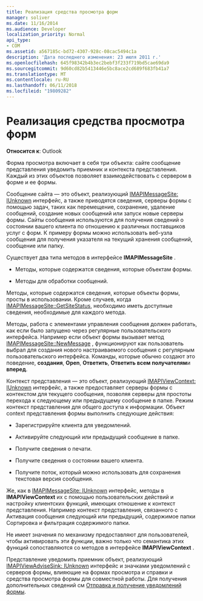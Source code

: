 ```yaml
---
title: Реализация средства просмотра форм
manager: soliver
ms.date: 11/16/2014
ms.audience: Developer
localization_priority: Normal
api_type:
- COM
ms.assetid: a567185c-bd72-4307-928c-08cac5494c1a
description: 'Дата последнего изменения: 23 июля 2011 г.'
ms.openlocfilehash: 645f98342b4b3ec2bebf3f233f719bd5cae69da9
ms.sourcegitcommit: 9d60cd82b5413446e5bc8ace2cd689f683fb41a7
ms.translationtype: MT
ms.contentlocale: ru-RU
ms.lasthandoff: 06/11/2018
ms.locfileid: "19809282"
---
```

# <a name="implementing-a-form-viewer"></a>Реализация средства просмотра форм

  
  
**Относится к**: Outlook 
  
Форма просмотра включает в себя три объекта: сайте сообщение представления уведомить приемник и контекста представления. Каждый из этих объектов позволяет взаимодействовать с сервером в форме и ее формы.
  
Сообщение сайта — это объект, реализующий [IMAPIMessageSite: IUnknown](imapimessagesiteiunknown.md) интерфейс, а также приводятся сведения, серверы формы с помощью задач, таких как перемещение, сохранение, удаление сообщений, создание новых сообщений или запуск новые серверы формы. Сайты сообщения используются для получения сведений о состоянии вашего клиента по отношению к различных поставщиков услуг с форм. К примеру формы можно использовать веб-узла сообщения для получения указателя на текущий хранения сообщений, сообщение или папку. 
  
Существует два типа методов в интерфейсе **IMAPIMessageSite** . 
  
- Методы, которые содержатся сведения, которые объектам формы.
    
- Методы для обработки сообщений.
    
Методы, которые содержатся сведения, которые объекты формы, просты в использовании. Кроме случаев, когда [IMAPIMessageSite::GetSiteStatus](imapimessagesite-getsitestatus.md), необходимо иметь доступные сведения, необходимые для каждого метода.
  
Методы, работа с элементами управления сообщения должен работать, как если было запущено через регулярные пользовательского интерфейса. Например если объект формы вызывает метод [IMAPIMessageSite::NewMessage](imapimessagesite-newmessage.md) , функционируют как пользователь выбрал для создания нового настраиваемого сообщения с регулярным пользовательского интерфейса. Команды, которые обычно создают это поведение, **создания**, **Open**, **Ответить**, **Ответить всем получателям**и **вперед**. 
  
Контекст представления — это объект, реализующий [IMAPIViewContext: IUnknown](imapiviewcontextiunknown.md) интерфейс, а также предоставляет серверы формы с контекстом для текущего сообщения, позволяя серверы для простоты перехода к следующему или предыдущему сообщение в папке. Режим контекст представления для общего доступа к информации. Объект context представления формы выполнить следующие действия: 
  
- Зарегистрируйте клиента для уведомлений.
    
- Активируйте следующий или предыдущий сообщение в папке.
    
- Получите сведения о печати.
    
- Получите сведения о состоянии вашего клиента.
    
- Получите поток, который можно использовать для сохранения текстовая версия сообщения.
    
Же, как в [IMAPIMessageSite: IUnknown](imapimessagesiteiunknown.md) интерфейс, методы в **IMAPIViewContext** их с помощью пользовательских действий и настройку клиентских функций, имеющих отношение к контекст представления. Например контекст представления, связанного с Активация сообщения следующий или предыдущий, содержимое папки Сортировка и фильтрация содержимого папки. 
  
Не имеет значения по механизму предоставляют для пользователей, чтобы активировать эти функции, важно только что семантика этих функций сопоставляются со методов в интерфейсе **IMAPIViewContext** . 
  
Представление уведомить приемник объект, реализующий [IMAPIViewAdviseSink: IUnknown](imapiviewadvisesinkiunknown.md) интерфейс и значками уведомлений с серверов формы, влияющие на формах просмотра и справки и средства просмотра формы для совместной работы. Для получения дополнительных сведений см [Отправка и получение уведомлений формы](sending-and-receiving-form-notifications.md). 
  


